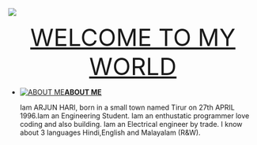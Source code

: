 <img src="http://www.freepngimg.com/download/networking/1-2-networking-free-download-png.png">

<p align= "center"> <font size="+5">
  <u>WELCOME TO MY WORLD</u>
</font )**ABOUT ME**]></p> 

- [![ABOUT ME](https://cdn4.iconfinder.com/data/icons/ionicons/512/icon-person-128.png )**ABOUT ME**](aboutme)

  Iam ARJUN HARI, born in a small town named Tirur on 27th APRIL 1996.Iam an Engineering Student. Iam an enthustatic programmer love coding and also building. Iam an Electrical engineer by trade. I know about 3 languages Hindi,English and Malayalam (R&W).
